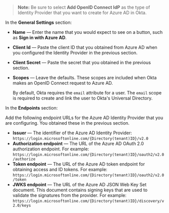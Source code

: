 > **Note:** Be sure to select **Add OpenID Connect IdP** as the type of Identity Provider that you want to create for Azure AD in Okta.

In the **General Settings** section:

* **Name** &#8212; Enter the name that you would expect to see on a button, such as **Sign in with Azure AD**.
* **Client Id** &#8212; Paste the client ID that you obtained from Azure AD when you configured the Identity Provider in the <GuideLink link="../create-an-app-at-idp">previous section</GuideLink>.
* **Client Secret** &#8212; Paste the secret that you obtained in the <GuideLink link="../create-an-app-at-idp">previous section</GuideLink>.
* **Scopes** &#8212; Leave the defaults. These scopes are included when Okta makes an OpenID Connect request to Azure AD.

    By default, Okta requires the `email` attribute for a user. The `email` scope is required to create and link the user to Okta's Universal Directory.

In the **Endpoints** section:

Add the following endpoint URLs for the Azure AD Identity Provider that you are configuring. You obtained these in the <GuideLink link="../create-an-app-at-idp">previous section</GuideLink>.

* **Issuer** &#8212; The identifier of the Azure AD Identity Provider: `https://login.microsoftonline.com/{Directory(tenant)ID}/v2.0`
* **Authorization endpoint** &#8212; The URL of the Azure AD OAuth 2.0 authorization endpoint. For example: `https://login.microsoftonline.com/{Directory(tenant)ID}/oauth2/v2.0/authorize`
* **Token endpoint** &#8212; The URL of the Azure AD token endpoint for obtaining access and ID tokens. For example: `https://login.microsoftonline.com/{Directory(tenant)ID}/oauth2/v2.0/token`
* **JWKS endpoint** &#8212; The URL of the Azure AD JSON Web Key Set document. This document contains signing keys that are used to validate the signatures from the provider. For example: `https://login.microsoftonline.com/{Directory(tenant)ID}/discovery/v2.0/keys`
